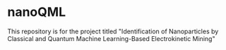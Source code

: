 # nanoQML
This repository is for the project titled "Identification of Nanoparticles by Classical and Quantum Machine Learning-Based Electrokinetic
Mining"
